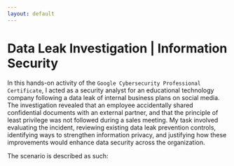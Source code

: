 ```yaml
---
layout: default
---
```


# Data Leak Investigation | Information Security

In this hands-on activity of the `Google Cybersecurity Professional Certificate`, I acted as a security analyst for an educational technology company following a data leak of internal business plans on social media. The investigation revealed that an employee accidentally shared confidential documents with an external partner, and that the principle of least privilege was not followed during a sales meeting. My task involved evaluating the incident, reviewing existing data leak prevention controls, identifying ways to strengthen information privacy, and justifying how these improvements would enhance data security across the organization.

The scenario is described as such: 
